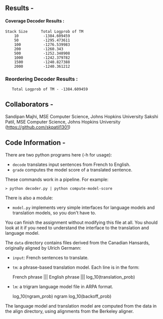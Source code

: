 ## Results -

#### Coverage Decoder Results : 
```
Stack Size      Total Logprob of TM
    10           -1384.609459
    50           -1295.473611
    100          -1276.539983
    200          -1260.343
    500          -1252.348908
    1000         -1242.379782
    1500         -1240.827388
    2000         -1240.361212
```

### Reordering Decoder Results :
```
   Total Logprob of TM - -1384.609459
```

## Collaborators -
Sandipan Majhi, MSE Computer Science, Johns Hopkins University
Sakshi Patil, MSE Computer Science, Johns Hopkins University (https://github.com/skpatil1301)

## Code Information -

There are two python programs here (-h for usage):

- `decode` translates input sentences from French to English.
- `grade` computes the model score of a translated sentence.

These commands work in a pipeline. For example:

    > python decoder.py | python compute-model-score

There is also a module:

- `model.py` implements very simple interfaces for language models
 and translation models, so you don't have to. 

You can finish the assignment without modifying this file at all. 
You should look at it if you need to understand the interface
to the translation and language model.

The `data` directory contains files derived from the Canadian Hansards,
originally aligned by Ulrich Germann:

- `input`: French sentences to translate.

- `tm`: a phrase-based translation model. Each line is in the form:

    French phrase ||| English phrase ||| log_10(translation_prob)

- `lm`: a trigram language model file in ARPA format.

    log_10(ngram_prob)   ngram   log_10(backoff_prob)

The language model and translation model are computed from the data 
in the align directory, using alignments from the Berkeley aligner.
